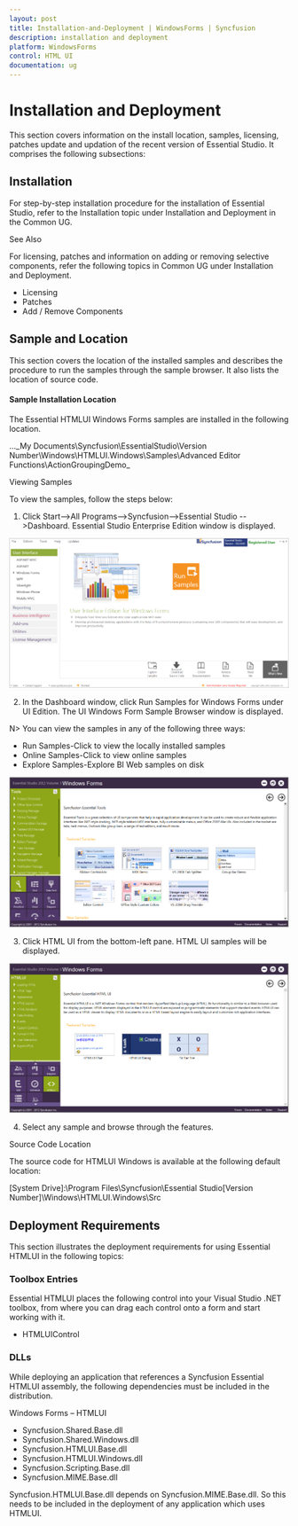 ```yaml
---
layout: post
title: Installation-and-Deployment | WindowsForms | Syncfusion
description: installation and deployment
platform: WindowsForms
control: HTML UI
documentation: ug
---
```


# Installation and Deployment

This section covers information on the install location, samples, licensing, patches update and updation of the recent version of Essential Studio. It comprises the following subsections:

## Installation

For step-by-step installation procedure for the installation of Essential Studio, refer to the Installation topic under Installation and Deployment in the Common UG.



See Also

For licensing, patches and information on adding or removing selective components, refer the following topics in Common UG under Installation and Deployment.



* Licensing
* Patches
* Add / Remove Components



## Sample and Location



This section covers the location of the installed samples and describes the procedure to run the samples through the sample browser. It also lists the location of source code.



#### Sample Installation Location

The Essential HTMLUI Windows Forms samples are installed in the following location.



...\_My Documents\Syncfusion\EssentialStudio\Version Number\Windows\HTMLUI.Windows\Samples\Advanced Editor Functions\ActionGroupingDemo_

Viewing Samples

To view the samples, follow the steps below:



1. Click Start-->All Programs-->Syncfusion-->Essential Studio <version number> -->Dashboard. Essential Studio Enterprise Edition window is displayed.


![](Installation-and-Deployment_images/Installation-and-Deployment_img1.png)





2. In the Dashboard window, click Run Samples for Windows Forms under UI Edition. The UI Windows Form Sample Browser window is displayed.



N> You can view the samples in any of the following three ways:



* Run Samples-Click to view the locally installed samples
* Online Samples-Click to view online samples
* Explore Samples-Explore BI Web samples on disk



![](Installation-and-Deployment_images/Installation-and-Deployment_img3.png)


3. Click HTML UI from the bottom-left pane. HTML UI samples will be displayed.



![](Installation-and-Deployment_images/Installation-and-Deployment_img4.png)





4. Select any sample and browse through the features.



Source Code Location

The source code for HTMLUI Windows is available at the following default location:



[System Drive]:\Program Files\Syncfusion\Essential Studio\[Version Number]\Windows\HTMLUI.Windows\Src



## Deployment Requirements

This section illustrates the deployment requirements for using Essential HTMLUI in the following topics:



### Toolbox Entries

Essential HTMLUI places the following control into your Visual Studio .NET toolbox, from where you can drag each control onto a form and start working with it.



* HTMLUIControl



### DLLs

While deploying an application that references a Syncfusion Essential HTMLUI assembly, the following dependencies must be included in the distribution.



Windows Forms – HTMLUI



* Syncfusion.Shared.Base.dll
* Syncfusion.Shared.Windows.dll
* Syncfusion.HTMLUI.Base.dll
* Syncfusion.HTMLUI.Windows.dll
* Syncfusion.Scripting.Base.dll
* Syncfusion.MIME.Base.dll 


 Syncfusion.HTMLUI.Base.dll depends on Syncfusion.MIME.Base.dll. So this needs to be included in the deployment of any application which uses HTMLUI.

